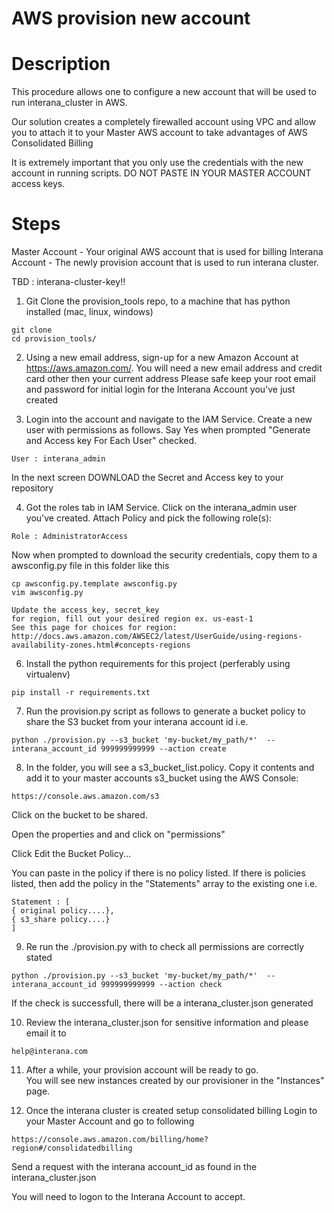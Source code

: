 # AWS provision new account



# Description

This procedure allows one to configure a new account that will be used to run interana_cluster in AWS.

Our solution creates a completely firewalled account using VPC and allow you to attach it to your Master AWS account to take advantages of AWS Consolidated Billing

It is extremely important that you only use the credentials with the new account in running scripts.  DO NOT PASTE IN YOUR MASTER ACCOUNT access keys.



# Steps

Master Account - Your original AWS account that is used for billing
Interana Account - The newly provision account that is used to run interana cluster.

TBD : interana-cluster-key!!

1) Git Clone the provision_tools repo, to a machine that has python installed (mac, linux, windows)
```
git clone 
cd provision_tools/
```

2) Using a new email address, sign-up for a new Amazon Account at https://aws.amazon.com/.  You will need a new email address and credit card other then your current address
Please safe keep your root email and password for initial login for the Interana Account you've just created


3) Login into the account and navigate to the IAM Service.  Create a new user with permissions as follows.
Say Yes when prompted "Generate and Access key For Each User" checked.
```
User : interana_admin
```
In the next screen DOWNLOAD the Secret and Access key to your repository

4) Got the roles tab in IAM Service.  Click on the interana_admin user you've created.  Attach Policy and pick the following role(s):
```
Role : AdministratorAccess
```
Now when prompted to download the security credentials, copy them to a awsconfig.py file in this folder like this

```
cp awsconfig.py.template awsconfig.py
vim awsconfig.py

Update the access_key, secret_key
for region, fill out your desired region ex. us-east-1
See this page for choices for region:
http://docs.aws.amazon.com/AWSEC2/latest/UserGuide/using-regions-availability-zones.html#concepts-regions
```

6) Install the python requirements for this project (perferably using virtualenv)
```
pip install -r requirements.txt 
```

7) Run the provision.py script as follows to generate a bucket policy to share the S3 bucket from your interana account id
i.e.
```
python ./provision.py --s3_bucket 'my-bucket/my_path/*'  --interana_account_id 999999999999 --action create
```

8) In the folder, you will see a s3_bucket_list.policy.  Copy it contents and add it to your master accounts
s3_bucket using the AWS Console:
```
https://console.aws.amazon.com/s3
```

Click on the bucket to be shared.

Open the properties and and click on "permissions"

Click Edit the Bucket Policy...

You can paste in the policy if there is no policy listed.   If there is policies listed, then add the policy in the "Statements" array to the existing one
i.e.
```
Statement : [
{ original policy....},
{ s3_share policy....}
]
```

9) Re run the ./provision.py with to check all permissions are correctly stated
```
python ./provision.py --s3_bucket 'my-bucket/my_path/*'  --interana_account_id 999999999999 --action check
```
If the check is successfull, there will be a interana_cluster.json generated

10) Review the interana_cluster.json for sensitive information and please email it to 
```
help@interana.com
```

11) After a while, your provision account will be ready to go.  
You will see new instances created by our provisioner in the "Instances" page.


12) Once the interana cluster is created setup consolidated billing
Login to your Master Account and go to following
```
https://console.aws.amazon.com/billing/home?region#/consolidatedbilling
```

Send a request with the interana account_id as found in the interana_cluster.json

You will need to logon to the Interana Account to accept.








